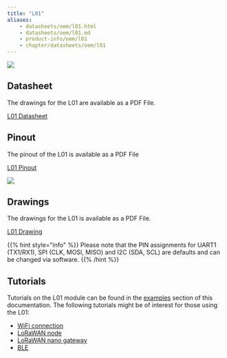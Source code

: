 ```yaml
---
title: "L01"
aliases:
    - datasheets/oem/l01.html
    - datasheets/oem/l01.md
    - product-info/oem/l01
    - chapter/datasheets/oem/l01
---
```


![](/gitbook/assets/assets-lil0igdl11z7jos_jpx-lkn7scqkkkb6tqb3uyo-lkn7x3eyyjifoqpxmzd-l01-1.png) 

## Datasheet

The drawings for the L01 are available as a PDF File.

<a href="/gitbook/assets/specsheets/Pycom_002_Specsheets_L01_v2.pdf" target="_blank"> L01 Datasheet </a>

## Pinout

The pinout of the L01 is available as a PDF File

<a href="/gitbook/assets/l01-pinout.pdf" target="_blank"> L01 Pinout </a>

![](/gitbook/assets/l01-pinout.png)

## Drawings

The drawings for the L01 is available as a PDF File.

<a href="/gitbook/assets/l01-drawing.pdf" target="_blank"> L01 Drawing </a>

{{% hint style="info" %}}
Please note that the PIN assignments for UART1 \(TX1/RX1\), SPI \(CLK, MOSI, MISO\) and I2C \(SDA, SCL\) are defaults and can be changed via software.
{{% /hint %}}

## Tutorials

Tutorials on the L01 module can be found in the [examples](/tutorials/introduction) section of this documentation. The following tutorials might be of  interest for those using the L01:

* [WiFi connection](/tutorials/all/wlan)
* [LoRaWAN node](/tutorials/lora/lorawan-abp)
* [LoRaWAN nano gateway](/tutorials/lora/lorawan-nano-gateway)
* [BLE](/tutorials/all/ble)

